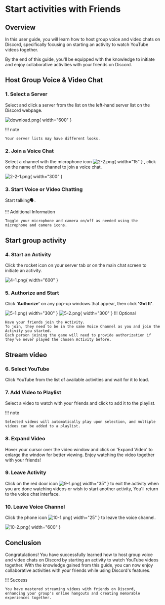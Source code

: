 # Start activities with Friends

## Overview

In this user guide, you will learn how to host group voice and video chats on Discord,
specifically focusing on starting an activity to watch YouTube videos together.

By the end of this guide, you'll be equipped with the knowledge to initiate and enjoy collaborative activities with your
friends on Discord.

## Host Group Voice & Video Chat

### 1. Select a Server

Select and click a server from the list on the left-hand server list on the Discord webpage.

![download.png](pictures/2-1.png){ width="600" }

!!! note

    Your server lists may have different looks.

### 2. Join a Voice Chat

Select a channel with the microphone icon ![2-2.png](pictures/2-2.png){ width="15" } , click on the name of the channel
to join a voice chat.

![2-2-1.png](pictures/2-2-1.png){ width="300" }

### 3. Start Voice or Video Chatting

Start talking🗣️.

!!! Additional Information

    Toggle your microphone and camera on/off as needed using the microphone and camera icons.

## Start group activity

### 4. Start an Activity

Click the rocket icon on your server tab or on the main chat screen to initiate an activity.

![4-1.png](pictures/4-1.png){ width="600" }

### 5. Authorize and Start

Click **'Authorize'** on any pop-up windows that appear, then click **'Got It'**.

![5-1.png](pictures/5-1.png){ width="300" }
![5-2.png](pictures/5-2.png){ width="300" }
!!! Optional

    Have your friends join the Activity.
    To join, they need to be in the same Voice Channel as you and join the Activity you started.
    Each person joining the game will need to provide authorization if they’ve never played the chosen Activity before.

## Stream video

### 6. Select YouTube

Click YouTube from the list of available activities and wait for it to load.

### 7. Add Video to Playlist

Select a video to watch with your friends and click to add it to the playlist.

!!! note

    Selected videos will automatically play upon selection, and multiple videos can be added to a playlist.

### 8. Expand Video

Hover your cursor over the video window and click on 'Expand Video' to enlarge the window for better viewing.
Enjoy watching the video together with your friends!

### 9. Leave Activity

Click on the red door icon ![9-1.png](pictures/9-1.png){ width="35" } to exit the activity when you are done watching
videos or wish to start another activity,
You'll return to the voice chat interface.

### 10. Leave Voice Channel

Click the phone icon ![10-1.png](pictures/10-1.png){ width="25" } to leave the voice channel.

![10-2.png](pictures/10-2.png){ width="600" }

## Conclusion

Congratulations! You have successfully learned how to host group voice and video chats on Discord by starting an
activity
to watch YouTube videos together.
With the knowledge gained from this guide, you can now enjoy collaborative activities with your friends while using
Discord's features.

!!! Success

    You have mastered streaming videos with friends on Discord, 
    enhancing your group's online hangouts and creating memorable experiences together.